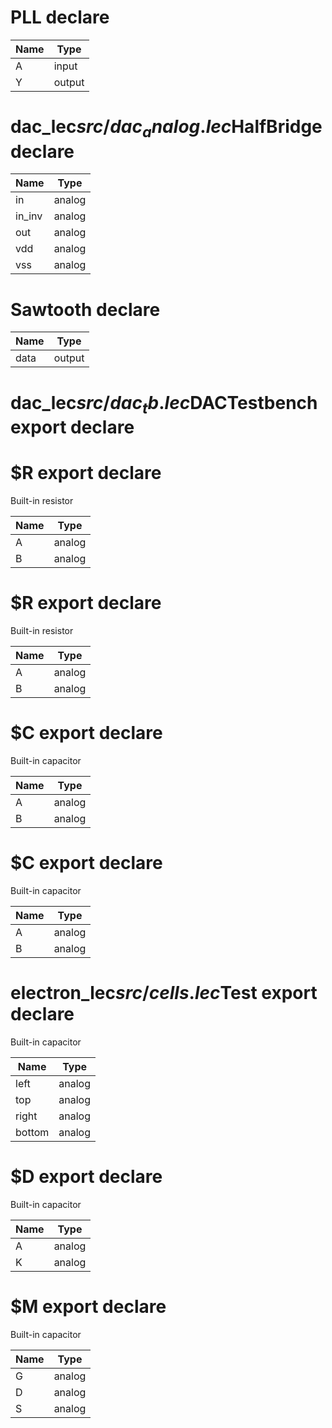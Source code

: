 # PLL  <span class="tag declare">declare</span>

Name | Type
---- | ----
A | input
Y | output
# dac_lec$src/dac_analog.lec$HalfBridge  <span class="tag declare">declare</span>

Name | Type
---- | ----
in | analog
in_inv | analog
out | analog
vdd | analog
vss | analog
# Sawtooth  <span class="tag declare">declare</span>

Name | Type
---- | ----
data | output
# dac_lec$src/dac_tb.lec$DACTestbench <span class="tag export">export</span> <span class="tag declare">declare</span>

# $R <span class="tag export">export</span> <span class="tag declare">declare</span>
Built-in resistor

Name | Type
---- | ----
A | analog
B | analog
# $R <span class="tag export">export</span> <span class="tag declare">declare</span>
Built-in resistor

Name | Type
---- | ----
A | analog
B | analog
# $C <span class="tag export">export</span> <span class="tag declare">declare</span>
Built-in capacitor

Name | Type
---- | ----
A | analog
B | analog
# $C <span class="tag export">export</span> <span class="tag declare">declare</span>
Built-in capacitor

Name | Type
---- | ----
A | analog
B | analog
# electron_lec$src/cells.lec$Test <span class="tag export">export</span> <span class="tag declare">declare</span>
Built-in capacitor

Name | Type
---- | ----
left | analog
top | analog
right | analog
bottom | analog
# $D <span class="tag export">export</span> <span class="tag declare">declare</span>
Built-in capacitor

Name | Type
---- | ----
A | analog
K | analog
# $M <span class="tag export">export</span> <span class="tag declare">declare</span>
Built-in capacitor

Name | Type
---- | ----
G | analog
D | analog
S | analog
